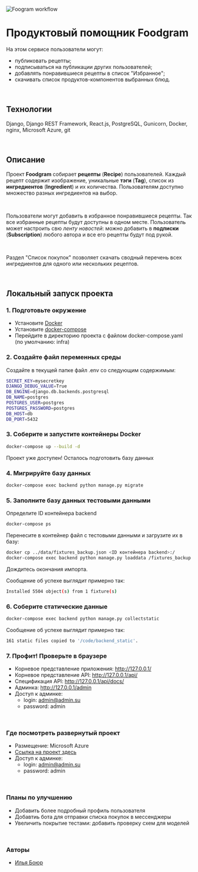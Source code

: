 ![Foogram workflow](https://github.com/IlyaBoyur/foodgram-project-react/actions/workflows/main.yml/badge.svg)

# Продуктовый помощник Foodgram
На этом сервисе пользователи могут:
* публиковать рецепты;
* подписываться на публикации других пользователей;
* добавлять понравившиеся рецепты в список "Избранное";
* скачивать список продуктов-компонентов выбранных блюд.

<br>

## Технологии
Django, Django REST Framework, React.js, PostgreSQL, Gunicorn, Docker, nginx, Microsoft Azure, git

<br>

## Описание


Проект **Foodgram** собирает **рецепты** (**Recipe**) пользователей. Каждый рецепт содержит изображение, уникальные **тэги** (**Tag**), список из **ингредиентов** (**Ingredient**) и их количества. Пользователям доступно множество разных ингредиентов на выбор.

<br>

Пользователи могут добавить в избранное понравившиеся рецепты. Так все избранные рецепты будут доступны в одном месте. Пользователь может настроить свю *ленту новостей*: можно добавить в **подписки** (**Subscription**) любого автора и все его рецепты будут под рукой. 

<br>

Раздел "Cписок покупок" позволяет скачать сводный перечень всех ингредиентов для одного или нескольких рецептов.

<br>

## Локальный запуск проекта
### 1. Подготовьте окружение
- Установите [Docker](https://docs.docker.com/get-docker/)
- Установите [docker-compose](https://docs.docker.com/compose/install/)
- Перейдите в директорию проекта с файлом docker-compose.yaml (по умолчанию: infra)

### 2. Создайте файл переменных среды
Создайте в текущей папке файл .env со следующим содержимым:
```bash
SECRET_KEY=mysecretkey
DJANGO_DEBUG_VALUE=True
DB_ENGINE=django.db.backends.postgresql
DB_NAME=postgres
POSTGRES_USER=postgres
POSTGRES_PASSWORD=postgres
DB_HOST=db
DB_PORT=5432
```

### 3. Соберите и запустите контейнеры Docker
```bash
docker-compose up --build -d
```
Проект уже доступен! Осталось подготовить базу данных

### 4. Мигрируйте базу данных
```bash
docker-compose exec backend python manage.py migrate
```

### 5. Заполните базу данных тестовыми данными
Определите ID контейнера backend
```bash
docker-compose ps
```
Перенесите в контейнер файл с тестовыми данными и загрузите их в базу:
```bash
docker cp ../data/fixtures_backup.json <ID контейнера backend>:/
docker-compose exec backend python manage.py loaddata /fixtures_backup.json
```
Дождитесь окончания импорта.

Сообщение об успехе выглядит примерно так:
```bash
Installed 5504 object(s) from 1 fixture(s)
```

### 6. Соберите статические данные
```bash
docker-compose exec backend python manage.py collectstatic
```
Сообщение об успехе выглядит примерно так:
```bash
161 static files copied to '/code/backend_static'.
```

### 7. Профит! Проверьте в браузере
- Корневое представление приложения: http://127.0.0.1/
- Корневое представление API: http://127.0.0.1/api/
- Спецификация API: http://127.0.0.1/api/docs/
- Админка: http://127.0.0.1/admin
- Доступ к админке: 
  - login: admin@admin.su
  - password: admin

<br>

### Где посмотреть развернутый проект
- Размещение: Microsoft Azure
- [Ссылка на проект здесь](http://www.foodgram-project.ml/)
- Доступ к админке:
   - login: admin@admin.su
   - password: admin

<br>

### Планы по улучшению
* Добавить более подробный профиль пользователя
* Добавтиь бота для отправки списка покупок в мессенджеры
* Увеличить покрытие тестами: добавить проверку схем для моделей

<br>

### Авторы
- [Илья Боюр](https://github.com/IlyaBoyur)
